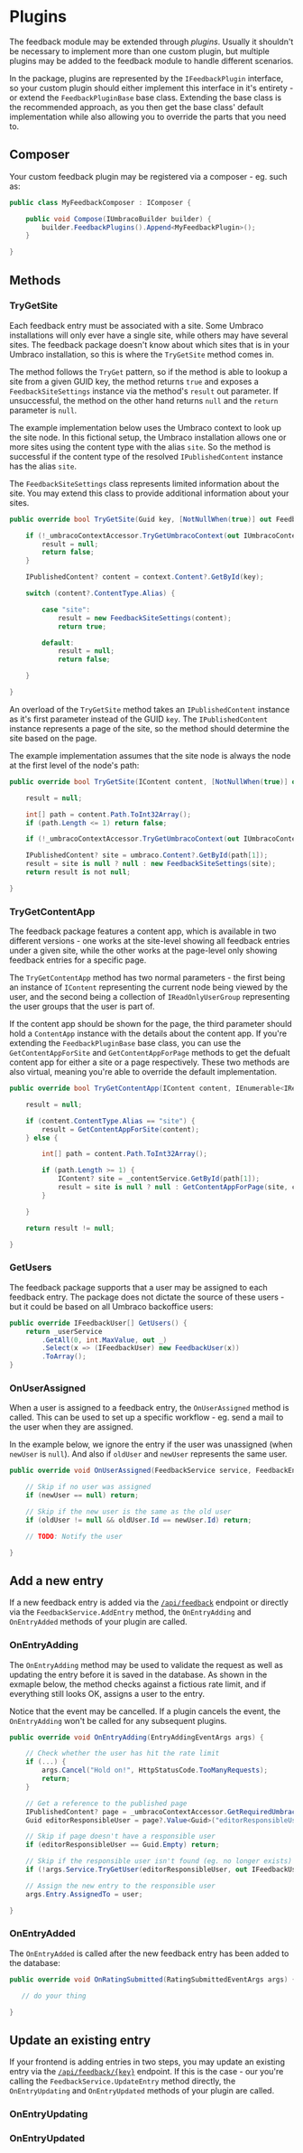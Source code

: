 # Plugins

The feedback module may be extended through *plugins*. Usually it shouldn't be necessary to implement more than one custom plugin, but multiple plugins may be added to the feedback module to handle different scenarios.

In the package, plugins are represented by the `IFeedbackPlugin` interface, so your custom plugin should either implement this interface in it's entirety - or extend the `FeedbackPluginBase` base class. Extending the base class is the recommended approach, as you then get the base class' default implementation while also allowing you to override the parts that you need to.




## Composer

Your custom feedback plugin may be registered via a composer - eg. such as:

```csharp
public class MyFeedbackComposer : IComposer {

    public void Compose(IUmbracoBuilder builder) {
        builder.FeedbackPlugins().Append<MyFeedbackPlugin>();
    }

}
```



## Methods





### TryGetSite

Each feedback entry must be associated with a site. Some Umbraco installations will only ever have a single site, while others may have several sites. The feedback package doesn't know about which sites that is in your Umbraco installation, so this is where the `TryGetSite` method comes in.

The method follows the `TryGet` pattern, so if the method is able to lookup a site from a given GUID key, the method returns `true` and exposes a `FeedbackSiteSettings` instance via the method's `result` out parameter. If unsuccessful, the method on the other hand returns `null` and the `return` parameter is `null`.

The example implementation below uses the Umbraco context to look up the site node. In this fictional setup, the Umbraco installation allows one or more sites using the content type with the alias `site`. So the method is successful if the content type of the resolved `IPublishedContent` instance has the alias `site`.

The `FeedbackSiteSettings` class represents limited information about the site. You may extend this class to provide additional information about your sites.

```csharp
public override bool TryGetSite(Guid key, [NotNullWhen(true)] out FeedbackSiteSettings? result) {

    if (!_umbracoContextAccessor.TryGetUmbracoContext(out IUmbracoContext? context)) {
        result = null;
        return false;
    }

    IPublishedContent? content = context.Content?.GetById(key);

    switch (content?.ContentType.Alias) {

        case "site":
            result = new FeedbackSiteSettings(content);
            return true;

        default:
            result = null;
            return false;

    }

}
```

An overload of the `TryGetSite` method takes an `IPublishedContent` instance as it's first parameter instead of the GUID `key`. The `IPublishedContent` instance represents a page of the site, so the method should determine the site based on the page.

The example implementation assumes that the site node is always the node at the first level of the node's path:

```csharp
public override bool TryGetSite(IContent content, [NotNullWhen(true)] out FeedbackSiteSettings? result) {

    result = null;

    int[] path = content.Path.ToInt32Array();
    if (path.Length <= 1) return false;

    if (!_umbracoContextAccessor.TryGetUmbracoContext(out IUmbracoContext? umbraco)) return false;

    IPublishedContent? site = umbraco.Content?.GetById(path[1]);
    result = site is null ? null : new FeedbackSiteSettings(site);
    return result is not null;

}
```



### TryGetContentApp

The feedback package features a content app, which is available in two different versions - one works at the site-level showing all feedback entries under a given site, while the other works at the page-level only showing feedback entries for a specific page.

The `TryGetContentApp` method has two normal parameters - the first being an instance of `IContent` representing the current node being viewed by the user, and the second being a collection of `IReadOnlyUserGroup` representing the user groups that the user is part of.

If the content app should be shown for the page, the third parameter should hold a `ContentApp` instance with the details about the content app. If you're extending the `FeedbackPluginBase` base class, you can use the `GetContentAppForSite` and `GetContentAppForPage` methods to get the defualt content app for either a site or a page respectively. These two methods are also virtual, meaning you're able to override the default implementation.

```csharp
public override bool TryGetContentApp(IContent content, IEnumerable<IReadOnlyUserGroup> userGroups, [NotNullWhen(true)] out ContentApp? result) {

    result = null;

    if (content.ContentType.Alias == "site") {
        result = GetContentAppForSite(content);
    } else {

        int[] path = content.Path.ToInt32Array();

        if (path.Length >= 1) {
            IContent? site = _contentService.GetById(path[1]);
            result = site is null ? null : GetContentAppForPage(site, content);
        }

    }

    return result != null;

}
```



### GetUsers

The feedback package supports that a user may be assigned to each feedback entry. The package does not dictate the source of these users - but it could be based on all Umbraco backoffice users:

```csharp
public override IFeedbackUser[] GetUsers() {
    return _userService
        .GetAll(0, int.MaxValue, out _)
        .Select(x => (IFeedbackUser) new FeedbackUser(x))
        .ToArray();
}
```


### OnUserAssigned

When a user is assigned to a feedback entry, the `OnUserAssigned` method is called. This can be used to set up a specific workflow - eg. send a mail to the user when they are assigned.

In the example below, we ignore the entry if the user was unassigned (when `newUser` is `null`). And also if `oldUser` and `newUser` represents the same user.

```csharp
public override void OnUserAssigned(FeedbackService service, FeedbackEntry entry, IFeedbackUser? oldUser, IFeedbackUser? newUser) {

    // Skip if no user was assigned
    if (newUser == null) return;

    // Skip if the new user is the same as the old user
    if (oldUser != null && oldUser.Id == newUser.Id) return;

    // TODO: Notify the user

}
```





## Add a new entry

If a new feedback entry is added via the [`/api/feedback`](./endpoints.md#add-a-new-entry) endpoint or directly via the `FeedbackService.AddEntry` method, the `OnEntryAdding` and `OnEntryAdded` methods of your plugin are called.

### OnEntryAdding

The `OnEntryAdding` method may be used to validate the request as well as updating the entry before it is saved in the database. As shown in the exmaple below, the method checks against a fictious rate limit, and if everything still looks OK, assigns a user to the entry.

Notice that the event may be cancelled. If a plugin cancels the event, the `OnEntryAdding` won't be called for any subsequent plugins.

```csharp
public override void OnEntryAdding(EntryAddingEventArgs args) {

    // Check whether the user has hit the rate limit
    if (...) {
        args.Cancel("Hold on!", HttpStatusCode.TooManyRequests);
        return;
    }

    // Get a reference to the published page
    IPublishedContent? page = _umbracoContextAccessor.GetRequiredUmbracoContext().Content?.GetById(args.Entry.PageKey);
    Guid editorResponsibleUser = page?.Value<Guid>("editorResponsibleUser") ?? Guid.Empty;

    // Skip if page doesn't have a responsible user
    if (editorResponsibleUser == Guid.Empty) return;

    // Skip if the responsible user isn't found (eg. no longer exists)
    if (!args.Service.TryGetUser(editorResponsibleUser, out IFeedbackUser? user)) return;

    // Assign the new entry to the responsible user
    args.Entry.AssignedTo = user;

}
```

### OnEntryAdded

The `OnEntryAdded` is called after the new feedback entry has been added to the database:

```csharp
public override void OnRatingSubmitted(RatingSubmittedEventArgs args) {

   // do your thing 

}
```




## Update an existing entry

If your frontend is adding entries in two steps, you may update an existing entry via the [`/api/feedback/{key}`](./endpoints.md#update-an-entry) endpoint. If this is the case - our you're calling the `FeedbackService.UpdateEntry` method directly, the `OnEntryUpdating` and `OnEntryUpdated` methods of your plugin are called.

### OnEntryUpdating

### OnEntryUpdated
